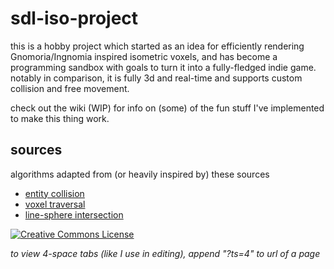 # sdl-iso-project

this is a hobby project which started as an idea for efficiently rendering Gnomoria/Ingnomia inspired isometric voxels, and has become a programming sandbox with goals to turn it into a fully-fledged indie game. notably in comparison, it is fully 3d and real-time and supports custom collision and free movement.

check out the wiki (WIP) for info on (some) of the fun stuff I've implemented to make this thing work.

## sources
algorithms adapted from (or heavily inspired by) these sources
- [entity collision](https://www.youtube.com/watch?v=8JJ-4JgR7Dg)
- [voxel traversal](https://citeseerx.ist.psu.edu/viewdoc/download?doi=10.1.1.42.3443&rep=rep1&type=pdf)
- [line-sphere intersection](https://gamedev.stackexchange.com/questions/27755/optimized-algorithm-for-line-sphere-intersection-in-glsl)

<a rel="license" href="http://creativecommons.org/licenses/by-nc-sa/4.0/"><img alt="Creative Commons License" style="border-width:0" src="https://i.creativecommons.org/l/by-nc-sa/4.0/88x31.png" /></a>

*to view 4-space tabs (like I use in editing), append "?ts=4" to url of a page*
